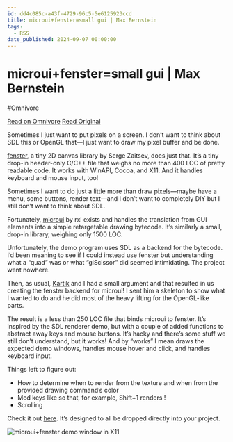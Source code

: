 ```yaml
---
id: dd4c085c-a43f-4729-96c5-5e6125923ccd
title: microui+fenster=small gui | Max Bernstein
tags:
  - RSS
date_published: 2024-09-07 00:00:00
---
```


# microui+fenster=small gui | Max Bernstein
#Omnivore

[Read on Omnivore](https://omnivore.app/me/microui-fenster-small-gui-max-bernstein-191ceb3513c)
[Read Original](https://bernsteinbear.com/blog/fenster-microui/)



Sometimes I just want to put pixels on a screen. I don’t want to think about SDL this or OpenGL that—I just want to draw my pixel buffer and be done.

[fenster](https:&#x2F;&#x2F;github.com&#x2F;zserge&#x2F;fenster), a tiny 2D canvas library by Serge Zaitsev, does just that. It’s a tiny drop-in header-only C&#x2F;C++ file that weighs no more than 400 LOC of pretty readable code. It works with WinAPI, Cocoa, and X11\. And it handles keyboard and mouse input, too!

Sometimes I want to do just a little more than draw pixels—maybe have a menu, some buttons, render text—and I don’t want to completely DIY but I still don’t want to think about SDL.

Fortunately, [microui](https:&#x2F;&#x2F;github.com&#x2F;rxi&#x2F;microui) by rxi exists and handles the translation from GUI elements into a simple retargetable drawing bytecode. It’s similarly a small, drop-in library, weighing only 1500 LOC.

Unfortunately, the demo program uses SDL as a backend for the bytecode. I’d been meaning to see if I could instead use fenster but understanding what a “quad” was or what “glScissor” did seemed intimidating. The project went nowhere.

Then, as usual, [Kartik](https:&#x2F;&#x2F;akkartik.name&#x2F;) and I had a small argument and that resulted in us creating the fenster backend for microui! I sent him a skeleton to show what I wanted to do and he did most of the heavy lifting for the OpenGL-like parts.

The result is a less than 250 LOC file that binds microui to fenster. It’s inspired by the SDL renderer demo, but with a couple of added functions to abstract away keys and mouse buttons. It’s hacky and there’s some stuff we still don’t understand, but it works! And by “works” I mean draws the expected demo windows, handles mouse hover and click, and handles keyboard input.

Things left to figure out:

* How to determine when to render from the texture and when from the provided drawing command’s color
* Mod keys like so that, for example, Shift+1 renders !
* Scrolling

Check it out [here](https:&#x2F;&#x2F;github.com&#x2F;tekknolagi&#x2F;full-beans). It’s designed to all be dropped directly into your project.

![microui+fenster demo window in X11](https:&#x2F;&#x2F;proxy-prod.omnivore-image-cache.app&#x2F;0x0,s4kDuk4wCIWsBPYm6NJ8L9bi33EoukX_ILmgiBAXjHw4&#x2F;https:&#x2F;&#x2F;bernsteinbear.com&#x2F;assets&#x2F;img&#x2F;fenster-microui.png)